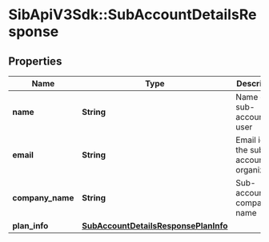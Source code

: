 # SibApiV3Sdk::SubAccountDetailsResponse

## Properties
Name | Type | Description | Notes
------------ | ------------- | ------------- | -------------
**name** | **String** | Name of the sub-account user | [optional] 
**email** | **String** | Email id of the sub-account organization | [optional] 
**company_name** | **String** | Sub-account company name | [optional] 
**plan_info** | [**SubAccountDetailsResponsePlanInfo**](SubAccountDetailsResponsePlanInfo.md) |  | [optional] 


